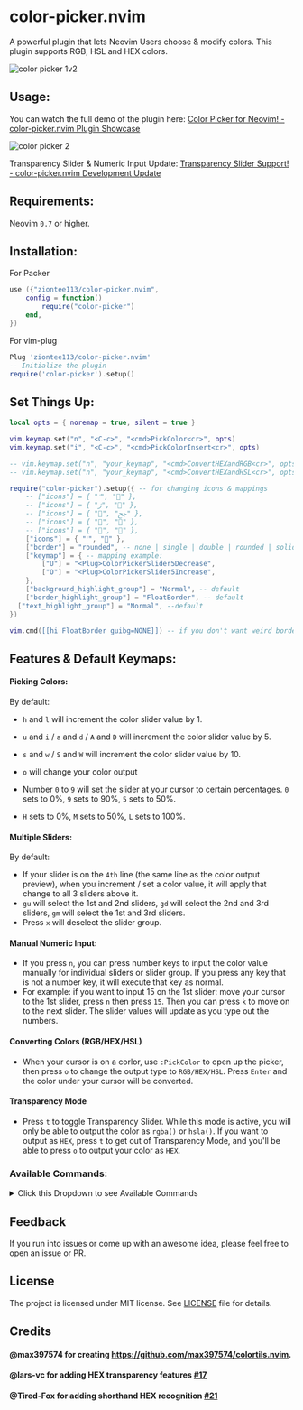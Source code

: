 # color-picker.nvim

A powerful plugin that lets Neovim Users choose & modify colors. This plugin supports RGB, HSL and HEX colors.

![color picker 1v2](https://user-images.githubusercontent.com/102876811/175996319-58bd7237-9fe2-428a-ba86-f10df440c0a9.jpg)

## Usage:

You can watch the full demo of the plugin here: [Color Picker for Neovim! - color-picker.nvim Plugin Showcase](https://youtu.be/eWRoxJatH8A)

![color picker 2](https://user-images.githubusercontent.com/102876811/176300677-7f12b1f7-1bc2-421b-8944-af45f01088fe.png)

Transparency Slider & Numeric Input Update: [Transparency Slider Support! - color-picker.nvim Development Update](https://youtu.be/lm7LAOFkceA)

## Requirements:

Neovim `0.7` or higher.

## Installation:

For Packer

```lua
use ({"ziontee113/color-picker.nvim",
    config = function()
        require("color-picker")
    end,
})
```

For vim-plug

```lua
Plug 'ziontee113/color-picker.nvim'
-- Initialize the plugin
require('color-picker').setup()
```

## Set Things Up:

```lua
local opts = { noremap = true, silent = true }

vim.keymap.set("n", "<C-c>", "<cmd>PickColor<cr>", opts)
vim.keymap.set("i", "<C-c>", "<cmd>PickColorInsert<cr>", opts)

-- vim.keymap.set("n", "your_keymap", "<cmd>ConvertHEXandRGB<cr>", opts)
-- vim.keymap.set("n", "your_keymap", "<cmd>ConvertHEXandHSL<cr>", opts)

require("color-picker").setup({ -- for changing icons & mappings
	-- ["icons"] = { "ﱢ", "" },
	-- ["icons"] = { "ﮊ", "" },
	-- ["icons"] = { "", "ﰕ" },
	-- ["icons"] = { "", "" },
	-- ["icons"] = { "", "" },
	["icons"] = { "ﱢ", "" },
	["border"] = "rounded", -- none | single | double | rounded | solid | shadow
	["keymap"] = { -- mapping example:
		["U"] = "<Plug>ColorPickerSlider5Decrease",
		["O"] = "<Plug>ColorPickerSlider5Increase",
	},
	["background_highlight_group"] = "Normal", -- default
	["border_highlight_group"] = "FloatBorder", -- default
  ["text_highlight_group"] = "Normal", --default
})

vim.cmd([[hi FloatBorder guibg=NONE]]) -- if you don't want weird border background colors around the popup.
```

## Features & Default Keymaps:

#### Picking Colors:

By default:

- `h` and `l` will increment the color slider value by 1.
- `u` and `i` / `a` and `d` / `A` and `D` will increment the color slider value by 5.
- `s` and `w` / `S` and `W` will increment the color slider value by 10.
- `o` will change your color output

- Number `0` to `9` will set the slider at your cursor to certain percentages. `0` sets to 0%, `9` sets to 90%, `5` sets to 50%.
- `H` sets to 0%, `M` sets to 50%, `L` sets to 100%.

#### Multiple Sliders:

By default:

- If your slider is on the `4th` line (the same line as the color output preview), when you increment / set a color value, it will apply that change to all 3 sliders above it.
- `gu` will select the 1st and 2nd sliders, `gd` will select the 2nd and 3rd sliders, `gm` will select the 1st and 3rd sliders.
- Press `x` will deselect the slider group.

#### Manual Numeric Input:

- If you press `n`, you can press number keys to input the color value manually for individual sliders or slider group. If you press any key that is not a number key, it will execute that key as normal.
- For example: if you want to input 15 on the 1st slider: move your cursor to the 1st slider, press `n` then press `15`. Then you can press `k` to move on to the next slider. The slider values will update as you type out the numbers.

#### Converting Colors (RGB/HEX/HSL)

- When your cursor is on a corlor, use `:PickColor` to open up the picker, then press `o` to change the output type to `RGB/HEX/HSL`. Press `Enter` and the color under your cursor will be converted.

#### Transparency Mode

- Press `t` to toggle Transparency Slider. While this mode is active, you will only be able to output the color as `rgba()` or `hsla()`. If you want to output as `HEX`, press `t` to get out of Transparency Mode, and you'll be able to press `o` to output your color as `HEX`.

### Available Commands:

<details>
<summary>Click this Dropdown to see Available Commands</summary>
	
```
<Plug>ColorPickerSlider10Decrease
<Plug>ColorPickerSlider10Increase
<Plug>ColorPickerSlider5Decrease
<Plug>ColorPickerSlider5Increase
<Plug>ColorPickerSlider1Decrease
<Plug>ColorPickerSlider1Increase

<Plug>ColorPickerSlider0Percent
<Plug>ColorPickerSlider10Percent
<Plug>ColorPickerSlider20Percent
<Plug>ColorPickerSlider30Percent
<Plug>ColorPickerSlider40Percent
<Plug>ColorPickerSlider50Percent
<Plug>ColorPickerSlider60Percent
<Plug>ColorPickerSlider70Percent
<Plug>ColorPickerSlider80Percent
<Plug>ColorPickerSlider90Percent
<Plug>ColorPickerSlider100Percent

<Plug>ColorPickerSetActionGroup1and2
<Plug>ColorPickerSetActionGroup2and3
<Plug>ColorPickerSetActionGroup123
<Plug>ColorPickerSetActionGroup1and3
<Plug>ColorPickerClearActionGroup

<Plug>ColorPickerChangeOutputType
<Plug>ColorPickerChangeColorMode
<Plug>ColorPickerApplyColor
<Plug>ColorPickerToggleTransparency
<Plug>ColorPickerNumericInput

```

</details>

## Feedback

If you run into issues or come up with an awesome idea, please feel free to open an issue or PR.

## License

The project is licensed under MIT license. See [LICENSE](./LICENSE) file for details.

## Credits

#### @max397574 for creating https://github.com/max397574/colortils.nvim.

#### @lars-vc for adding HEX transparency features [#17](https://github.com/ziontee113/color-picker.nvim/pull/17)
#### @Tired-Fox for adding shorthand HEX recognition [#21](https://github.com/ziontee113/color-picker.nvim/pull/21)
